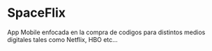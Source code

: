 # SpaceFlix
App Mobile enfocada en la compra de codigos para distintos medios digitales tales como Netflix, HBO etc...

